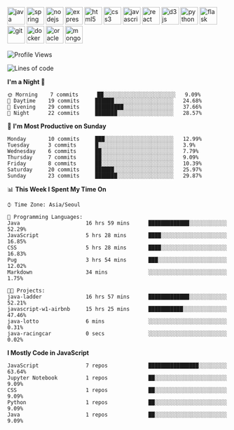 <p align="left">
    <img src="https://devicons.github.io/devicon/devicon.git/icons/java/java-original-wordmark.svg" alt="java" width="40" height="40"/>
    <img src="https://www.vectorlogo.zone/logos/springio/springio-icon.svg" alt="spring" width="40" height="40"/>
    <img src="https://devicons.github.io/devicon/devicon.git/icons/nodejs/nodejs-original-wordmark.svg" alt="nodejs" width="40" height="40"/>
    <img src="https://devicons.github.io/devicon/devicon.git/icons/express/express-original-wordmark.svg" alt="express" width="40" height="40"/>
    <img src="https://devicons.github.io/devicon/devicon.git/icons/html5/html5-original-wordmark.svg" alt="html5" width="40" height="40"/>
    <img src="https://devicons.github.io/devicon/devicon.git/icons/css3/css3-original-wordmark.svg" alt="css3" width="40" height="40"/>
    <img src="https://devicons.github.io/devicon/devicon.git/icons/javascript/javascript-original.svg" alt="javascript" width="40" height="40"/>
    <img src="https://devicons.github.io/devicon/devicon.git/icons/react/react-original-wordmark.svg" alt="react" width="40" height="40"/>
    <img src="https://devicons.github.io/devicon/devicon.git/icons/d3js/d3js-original.svg" alt="d3js" width="40" height="40"/>
    <img src="https://devicons.github.io/devicon/devicon.git/icons/python/python-original.svg" alt="python" width="40" height="40"/>
    <img src="https://www.vectorlogo.zone/logos/pocoo_flask/pocoo_flask-icon.svg" alt="flask" width="40" height="40"/>
    <img src="https://www.vectorlogo.zone/logos/git-scm/git-scm-icon.svg" alt="git" width="40" height="40"/>
    <img src="https://devicons.github.io/devicon/devicon.git/icons/docker/docker-original-wordmark.svg" alt="docker" width="40" height="40"/>
    <img src="https://devicons.github.io/devicon/devicon.git/icons/oracle/oracle-original.svg" alt="oracle" width="40" height="40"/>
    <img src="https://devicons.github.io/devicon/devicon.git/icons/mongodb/mongodb-original-wordmark.svg" alt="mongodb" width="40" height="40"/>
</p>

<!--START_SECTION:waka-->
![Profile Views](http://img.shields.io/badge/Profile%20Views-239-blue)

![Lines of code](https://img.shields.io/badge/From%20Hello%20World%20I%27ve%20Written-293262%20lines%20of%20code-blue)

**I'm a Night 🦉** 

```text
🌞 Morning    7 commits      ██░░░░░░░░░░░░░░░░░░░░░░░   9.09% 
🌆 Daytime    19 commits     ██████░░░░░░░░░░░░░░░░░░░   24.68% 
🌃 Evening    29 commits     █████████░░░░░░░░░░░░░░░░   37.66% 
🌙 Night      22 commits     ███████░░░░░░░░░░░░░░░░░░   28.57%

```
📅 **I'm Most Productive on Sunday** 

```text
Monday       10 commits     ███░░░░░░░░░░░░░░░░░░░░░░   12.99% 
Tuesday      3 commits      █░░░░░░░░░░░░░░░░░░░░░░░░   3.9% 
Wednesday    6 commits      ██░░░░░░░░░░░░░░░░░░░░░░░   7.79% 
Thursday     7 commits      ██░░░░░░░░░░░░░░░░░░░░░░░   9.09% 
Friday       8 commits      ██░░░░░░░░░░░░░░░░░░░░░░░   10.39% 
Saturday     20 commits     ██████░░░░░░░░░░░░░░░░░░░   25.97% 
Sunday       23 commits     ███████░░░░░░░░░░░░░░░░░░   29.87%

```


📊 **This Week I Spent My Time On** 

```text
⌚︎ Time Zone: Asia/Seoul

💬 Programming Languages: 
Java                     16 hrs 59 mins      █████████████░░░░░░░░░░░░   52.29% 
JavaScript               5 hrs 28 mins       ████░░░░░░░░░░░░░░░░░░░░░   16.85% 
CSS                      5 hrs 28 mins       ████░░░░░░░░░░░░░░░░░░░░░   16.83% 
Pug                      3 hrs 54 mins       ███░░░░░░░░░░░░░░░░░░░░░░   12.02% 
Markdown                 34 mins             ░░░░░░░░░░░░░░░░░░░░░░░░░   1.75%

🐱‍💻 Projects: 
java-ladder              16 hrs 57 mins      █████████████░░░░░░░░░░░░   52.21% 
javascript-w1-airbnb     15 hrs 25 mins      ███████████░░░░░░░░░░░░░░   47.46% 
java-lotto               6 mins              ░░░░░░░░░░░░░░░░░░░░░░░░░   0.31% 
java-racingcar           0 secs              ░░░░░░░░░░░░░░░░░░░░░░░░░   0.02%

```

**I Mostly Code in JavaScript** 

```text
JavaScript               7 repos             ████████████████░░░░░░░░░   63.64% 
Jupyter Notebook         1 repos             ██░░░░░░░░░░░░░░░░░░░░░░░   9.09% 
CSS                      1 repos             ██░░░░░░░░░░░░░░░░░░░░░░░   9.09% 
Python                   1 repos             ██░░░░░░░░░░░░░░░░░░░░░░░   9.09% 
Java                     1 repos             ██░░░░░░░░░░░░░░░░░░░░░░░   9.09%

```



<!--END_SECTION:waka-->
